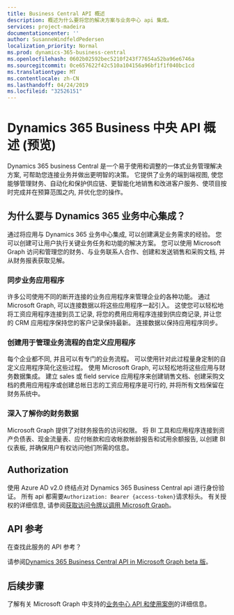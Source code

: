 ```yaml
---
title: Business Central API 概述
description: 概述为什么要将您的解决方案与业务中心 api 集成。
services: project-madeira
documentationcenter: ''
author: SusanneWindfeldPedersen
localization_priority: Normal
ms.prod: dynamics-365-business-central
ms.openlocfilehash: 0602b02592bec5210f243f77654a52ba96e6746a
ms.sourcegitcommit: 0ce657622f42c510a104156a96bf1f1f040bc1cd
ms.translationtype: MT
ms.contentlocale: zh-CN
ms.lasthandoff: 04/24/2019
ms.locfileid: "32526151"
---
```

# <a name="dynamics-365-business-central-api-overview-preview"></a>Dynamics 365 Business 中央 API 概述 (预览)
Dynamics 365 business Central 是一个易于使用和调整的一体式业务管理解决方案, 可帮助您连接业务并做出更明智的决策。 它提供了业务的端到端视图, 使您能够管理财务、自动化和保护供应链、更智能化地销售和改进客户服务、使项目按时完成并在预算范围之内, 并优化您的操作。

## <a name="why-integrate-with-dynamics-365-business-central"></a>为什么要与 Dynamics 365 业务中心集成？
通过将应用与 Dynamics 365 业务中心集成, 可以创建满足业务需求的经验。 您可以创建可让用户执行关键业务任务和功能的解决方案。 您可以使用 Microsoft Graph 访问和管理您的财务、与业务联系人合作、创建和发送销售和采购文档, 并从财务报表获取见解。 

### <a name="synchronize-your-business-applications"></a>同步业务应用程序
许多公司使用不同的断开连接的业务应用程序来管理企业的各种功能。 通过 Microsoft Graph, 可以连接数据以将这些应用程序一起引入。 这使您可以轻松地将工资应用程序连接到员工记录, 将您的费用应用程序连接到供应商记录, 并让您的 CRM 应用程序保持您的客户记录保持最新。 连接数据以保持应用程序同步。

### <a name="create-custom-apps-to-manage-your-business-processes"></a>创建用于管理业务流程的自定义应用程序
每个企业都不同, 并且可以有专门的业务流程。 可以使用针对此过程量身定制的自定义应用程序简化这些过程。 使用 Microsoft Graph, 可以轻松地将这些应用与财务数据集成。 建立 sales 或 field service 应用程序来创建销售文档、创建采购文档的费用应用程序或创建总帐日志的工资应用程序是可行的, 并将所有文档保留在财务系统中。

### <a name="gain-insights-from-your-financial-data"></a>深入了解你的财务数据
Microsoft Graph 提供了对财务报告的访问权限。 将 BI 工具和应用程序连接到资产负债表、现金流量表、应付帐款和应收帐款帐龄报告和试用余额报告, 以创建 BI 仪表板, 并确保用户有权访问他们所需的信息。

## <a name="authorization"></a>Authorization
使用 Azure AD v2.0 终结点对 Dynamics 365 Business Central api 进行身份验证。 所有 api 都需要`Authorization: Bearer {access-token}`请求标头。 有关授权的详细信息, 请参阅[获取访问令牌以调用 Microsoft Graph](auth-overview.md)。

## <a name="api-reference"></a>API 参考
在查找此服务的 API 参考？

请参阅[Dynamics 365 Business Central API in Microsoft Graph beta 版](/graph/api/resources/dynamics-graph-reference?view=graph-rest-beta)。


## <a name="next-steps"></a>后续步骤
了解有关 Microsoft Graph 中支持的[业务中心 API 和使用案例](/graph/api/resources/dynamics-graph-reference?view=graph-rest-beta)的详细信息。
